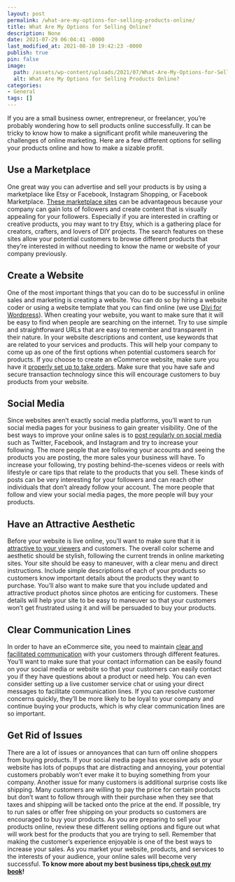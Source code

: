 ```yaml
---
layout: post
permalink: /what-are-my-options-for-selling-products-online/
title: What Are My Options for Selling Online?
description: None
date: 2021-07-29 06:04:41 -0000
last_modified_at: 2021-08-10 19:42:23 -0000
publish: true
pin: false
image:
  path: /assets/wp-content/uploads/2021/07/What-Are-My-Options-for-Selling-Online.jpg
  alt: What Are My Options for Selling Products Online?
categories:
- General
tags: []
---
```

If you are a small business owner, entrepreneur, or freelancer, you’re probably wondering how to sell products online successfully. It can be tricky to know how to make a significant profit while maneuvering the challenges of online marketing. Here are a few different options for selling your products online and how to make a sizable profit.

## **Use a Marketplace**

One great way you can advertise and sell your products is by using a marketplace like Etsy or Facebook, Instagram Shopping, or Facebook Marketplace. [These marketplace sites](https://www.sellbrite.com/blog/best-ecommerce-marketplaces/) can be advantageous because your company can gain lots of followers and create content that is visually appealing for your followers. Especially if you are interested in crafting or creative products, you may want to try Etsy, which is a gathering place for creators, crafters, and lovers of DIY projects. The search features on these sites allow your potential customers to browse different products that they’re interested in without needing to know the name or website of your company previously.

## **Create a Website**

One of the most important things that you can do to be successful in online sales and marketing is creating a website. You can do so by hiring a website coder or using a website template that you can find online (we use [Divi for Wordpress](http://www.elegantthemes.com/affiliates/idevaffiliate.php?id=28328)).  When creating your website, you want to make sure that it will be easy to find when people are searching on the internet. Try to use simple and straightforward URLs that are easy to remember and transparent in their nature. In your website descriptions and content, use keywords that are related to your services and products.  This will help your company to come up as one of the first options when potential customers search for products. If you choose to create an eCommerce website, make sure you have it [properly set up to take orders](https://www.ecwid.com/wordpress). Make sure that you have safe and secure transaction technology since this will encourage customers to buy products from your website.

## **Social Media**

Since websites aren’t exactly social media platforms, you’ll want to run social media pages for your business to gain greater visibility. One of the best ways to improve your online sales is to [post regularly on social media](https://www.digitalmarketing.org/blog/how-to-use-social-media-for-businesshttps:/www.digitalmarketing.org/blog/how-to-use-social-media-for-business) such as Twitter, Facebook, and Instagram and try to increase your following.  The more people that are following your accounts and seeing the products you are posting, the more sales your business will have. To increase your following, try posting behind-the-scenes videos or reels with lifestyle or care tips that relate to the products that you sell. These kinds of posts can be very interesting for your followers and can reach other individuals that don’t already follow your account. The more people that follow and view your social media pages, the more people will buy your products.

## **Have an Attractive Aesthetic**

Before your website is live online, you’ll want to make sure that it is [attractive to your viewers](https://axiomq.com/blog/make-ecommerce-website-more-attractive/) and customers. The overall color scheme and aesthetic should be stylish, following the current trends in online marketing sites. Your site should be easy to maneuver, with a clear menu and direct instructions.  Include simple descriptions of each of your products so customers know important details about the products they want to purchase. You’ll also want to make sure that you include updated and attractive product photos since photos are enticing for customers. These details will help your site to be easy to maneuver so that your customers won’t get frustrated using it and will be persuaded to buy your products.

## **Clear Communication Lines**

In order to have an eCommerce site, you need to maintain [clear and facilitated communication](https://www.smashingmagazine.com/2009/02/clear-and-effective-communication-in-web-design/) with your customers through different features. You’ll want to make sure that your contact information can be easily found on your social media or website so that your customers can easily contact you if they have questions about a product or need help.  You can even consider setting up a live customer service chat or using your direct messages to facilitate communication lines. If you can resolve customer concerns quickly, they’ll be more likely to be loyal to your company and continue buying your products, which is why clear communication lines are so important.

## **Get Rid of Issues**

There are a lot of issues or annoyances that can turn off online shoppers from buying products. If your social media page has excessive ads or your website has lots of popups that are distracting and annoying, your potential customers probably won’t ever make it to buying something from your company.  Another issue for many customers is additional surprise costs like shipping. Many customers are willing to pay the price for certain products but don’t want to follow through with their purchase when they see that taxes and shipping will be tacked onto the price at the end. If possible, try to run sales or offer free shipping on your products so customers are encouraged to buy your products. As you are preparing to sell your products online, review these different selling options and figure out what will work best for the products that you are trying to sell. Remember that making the customer’s experience enjoyable is one of the best ways to increase your sales. As you market your website, products, and services to the interests of your audience, your online sales will become very successful. **To know more about my best business tips,**[**check out my book**](https://www.sixfigurefreelancers.com/ebook)**!**
